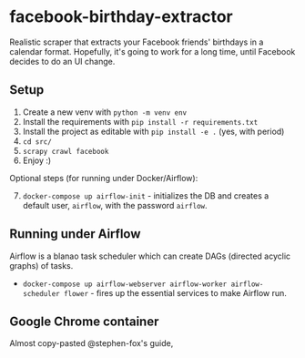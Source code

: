 # facebook-birthday-extractor
Realistic scraper that extracts your Facebook friends' birthdays in a calendar format.
Hopefully, it's going to work for a long time, until Facebook decides to do an UI change.

## Setup

1. Create a new venv with `python -m venv env`
2. Install the requirements with `pip install -r requirements.txt`
3. Install the project as editable with `pip install -e .` (yes, with period)
4. `cd src/`
5. `scrapy crawl facebook`
6. Enjoy :)

Optional steps (for running under Docker/Airflow):

7. `docker-compose up airflow-init` - initializes the DB and creates a default user, `airflow`, with the password `airflow`.

## Running under Airflow

Airflow is a blanao task scheduler which can create DAGs (directed acyclic graphs) of tasks.

- `docker-compose up airflow-webserver airflow-worker airflow-scheduler flower` - fires up the essential services to make Airflow run.

## Google Chrome container

Almost copy-pasted @stephen-fox's guide, 